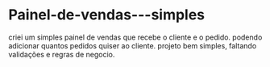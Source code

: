 # Painel-de-vendas---simples


criei um simples painel de vendas que recebe o cliente e o pedido. 
podendo adicionar quantos pedidos quiser ao cliente.
projeto bem simples, faltando validações e regras de negocio.
